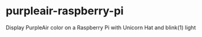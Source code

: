 # purpleair-raspberry-pi
Display PurpleAir color on a Raspberry Pi with Unicorn Hat and blink(1) light
